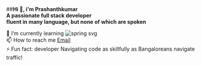 ##**Hi 👋, i'm Prashanthkumar** <br/>
**A passionate full stack developer** <br/>
**fluent in many language, but none of which are spoken**<br/>

🌱 I’m currently learning 
![spring svg](https://img.icons8.com/?size=35&id=90519&format=png&color=000000)<br/>
📫 How to reach me [Email](https:gprashanthkreddy@gmail.com)<br/>
⚡ Fun fact: developer Navigating code as skillfully as Bangaloreans navigate traffic!<br/>

<!---
git-prashanthkumar/git-prashanthkumar is a ✨ special ✨ repository because its `README.md` (this file) appears on your GitHub profile.
You can click the Preview link to take a look at your changes.
--->
